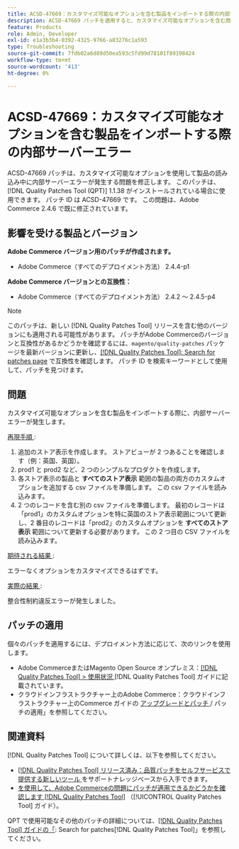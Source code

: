 ```yaml
---
title: ACSD-47669：カスタマイズ可能なオプションを含む製品をインポートする際の内部サーバーエラー
description: ACSD-47669 パッチを適用すると、カスタマイズ可能なオプションを含む商品を読み込む際に内部サーバーエラーが発生するAdobe Commerceの問題を修正できます。
feature: Products
role: Admin, Developer
exl-id: e1a3b3b4-0392-4325-9766-a83276c1a593
type: Troubleshooting
source-git-commit: 7fdb02a6d89d50ea593c5fd99d78101f89198424
workflow-type: tm+mt
source-wordcount: '413'
ht-degree: 0%

---
```


# ACSD-47669：カスタマイズ可能なオプションを含む製品をインポートする際の内部サーバーエラー

ACSD-47669 パッチは、カスタマイズ可能なオプションを使用して製品の読み込み中に内部サーバーエラーが発生する問題を修正します。 このパッチは、[!DNL Quality Patches Tool (QPT)] 1.1.38 がインストールされている場合に使用できます。 パッチ ID は ACSD-47669 です。 この問題は、Adobe Commerce 2.4.6 で既に修正されています。

## 影響を受ける製品とバージョン

**Adobe Commerce バージョン用のパッチが作成されます。**

* Adobe Commerce（すべてのデプロイメント方法） 2.4.4-p1

**Adobe Commerce バージョンとの互換性：**

* Adobe Commerce（すべてのデプロイメント方法） 2.4.2 ～ 2.4.5-p4

>[!NOTE]
>
>このパッチは、新しい [!DNL Quality Patches Tool] リリースを含む他のバージョンにも適用される可能性があります。 パッチがAdobe Commerceのバージョンと互換性があるかどうかを確認するには、`magento/quality-patches` パッケージを最新バージョンに更新し、[[!DNL Quality Patches Tool]: Search for patches page](https://experienceleague.adobe.com/tools/commerce-quality-patches/index.html?lang=ja) で互換性を確認します。 パッチ ID を検索キーワードとして使用して、パッチを見つけます。

## 問題

カスタマイズ可能なオプションを含む製品をインポートする際に、内部サーバーエラーが発生します。

<u> 再現手順 </u>:

1. 追加のストア表示を作成します。 ストアビューが 2 つあることを確認します（例：英国、英国）。
1. prod1 と prod2 など、2 つのシンプルなプロダクトを作成します。
1. 各ストア表示の製品と **すべてのストア表示** 範囲の製品の両方のカスタムオプションを追加する csv ファイルを準備します。 この csv ファイルを読み込みます。
1. 2 つのレコードを含む別の csv ファイルを準備します。 最初のレコードは「prod1」のカスタムオプションを特に英国のストア表示範囲について更新し、2 番目のレコードは「prod2」のカスタムオプションを **すべてのストア表示** 範囲について更新する必要があります。 この 2 つ目の CSV ファイルを読み込みます。

<u> 期待される結果 </u>:

エラーなくオプションをカスタマイズできるはずです。

<u> 実際の結果 </u>:

整合性制約違反エラーが発生しました。

## パッチの適用

個々のパッチを適用するには、デプロイメント方法に応じて、次のリンクを使用します。

* Adobe CommerceまたはMagento Open Source オンプレミス：[[!DNL Quality Patches Tool] > 使用状況 ](/help/tools/quality-patches-tool/usage.md) [!DNL Quality Patches Tool] ガイドに記載されています。
* クラウドインフラストラクチャー上のAdobe Commerce：クラウドインフラストラクチャー上のCommerce ガイドの [ アップグレードとパッチ ](https://experienceleague.adobe.com/docs/commerce-cloud-service/user-guide/develop/upgrade/apply-patches.html?lang=ja)/ パッチの適用」を参照してください。

## 関連資料

[!DNL Quality Patches Tool] について詳しくは、以下を参照してください。

* [[!DNL Quality Patches Tool]  リリース済み：品質パッチをセルフサービスで提供する新しいツール ](https://experienceleague.adobe.com/ja/docs/commerce-operations/tools/quality-patches-tool/quality-patches-tool-to-self-serve-quality-patches) をサポートナレッジベースから入手できます。
* [ を使用して、Adobe Commerceの問題にパッチが適用できるかどうかを確認します  [!DNL Quality Patches Tool]](/help/tools/quality-patches-tool/patches-available-in-qpt/check-patch-for-magento-issue-with-magento-quality-patches.md) （[!UICONTROL Quality Patches Tool] ガイド）。


QPT で使用可能なその他のパッチの詳細については、[[!DNL Quality Patches Tool] ガイドの「](https://experienceleague.adobe.com/tools/commerce-quality-patches/index.html?lang=ja): Search for patches[!DNL Quality Patches Tool]」を参照してください。
